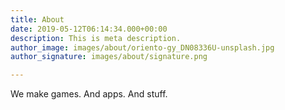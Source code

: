 ```yaml
---
title: About
date: 2019-05-12T06:14:34.000+00:00
description: This is meta description.
author_image: images/about/oriento-gy_DN08336U-unsplash.jpg
author_signature: images/about/signature.png

---
```

We make games. And apps. And stuff.